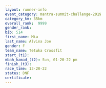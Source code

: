 ```yaml
---
layout: runner-info 
event_category: mantra-summit-challenge-2019 
category_km: 35km 
overall_rank:  9999
gender_rank: 
bib: 514
first_name: Mia
last_name: Alvina Joe
gender: F
team_name: Tetuka Crossfit
start_(t1): 
mbah_kamad_(t2): Sun, 01-20-22 pm
finish_(t3): 
race_time: 13-20-22
status: DNF
certificate: 
---
```

